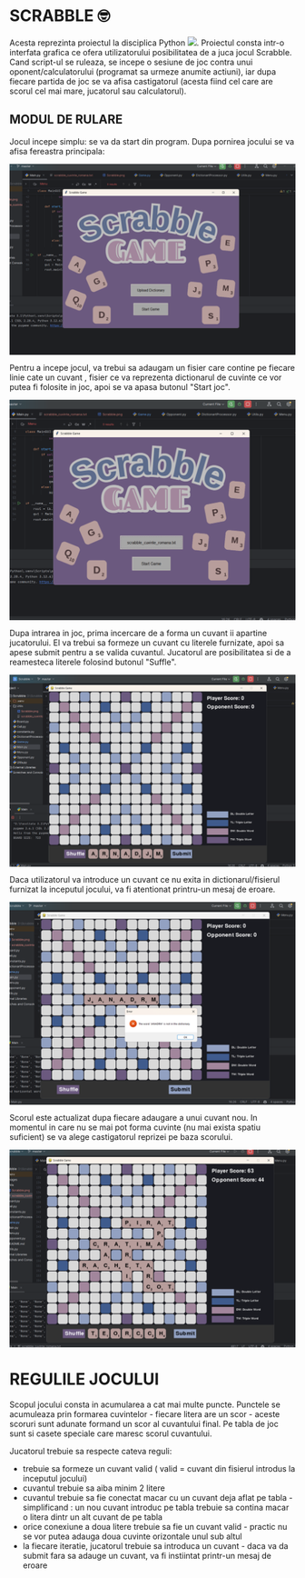 # SCRABBLE :nerd_face:
Acesta reprezinta proiectul la disciplica Python [![](https://skillicons.dev/icons?i=py)](https://skillicons.dev). Proiectul consta intr-o interfata grafica ce ofera utilizatorului posibilitatea de a juca jocul Scrabble. Cand script-ul se ruleaza, se incepe o sesiune de joc contra unui oponent/calculatorului (programat sa urmeze anumite actiuni), iar dupa fiecare partida de joc se va afisa castigatorul (acesta fiind cel care are scorul cel mai mare, jucatorul sau calculatorul).

## MODUL DE RULARE
Jocul incepe simplu: se va da start din program. Dupa pornirea jocului se va afisa fereastra principala: 

<img align="center" src="Images/1.png">

Pentru a incepe jocul, va trebui sa adaugam un fisier care contine pe fiecare linie cate un cuvant
, fisier ce va reprezenta dictionarul de cuvinte ce vor putea fi folosite in joc, apoi se va apasa butonul "Start joc".

<img align="center" src="Images/2.png">

Dupa intrarea in joc, prima incercare de a forma un cuvant ii apartine jucatorului. El va trebui sa formeze un cuvant cu literele furnizate, apoi sa apese submit pentru a se valida cuvantul. Jucatorul are posibilitatea si de a reamesteca literele folosind butonul "Suffle".

<img align="center" src="Images/4.png">

Daca utilizatorul va introduce un cuvant ce nu exita in dictionarul/fisierul furnizat la inceputul jocului, va fi atentionat printru-un mesaj de eroare. 

<img align="center" src="Images/5.png">

Scorul este actualizat dupa fiecare adaugare a unui cuvant nou. In momentul in care nu se mai pot forma cuvinte (nu mai exista spatiu suficient) se va alege castigatorul reprizei pe baza scorului.

<img align="center" src="Images/7.png">

# REGULILE JOCULUI

Scopul jocului consta in acumularea a cat mai multe puncte. Punctele se acumuleaza prin formarea cuvintelor - fiecare litera are un scor -  aceste scoruri sunt adunate formand un scor al cuvantului final. Pe tabla de joc sunt si casete speciale care maresc scorul cuvantului. 

Jucatorul trebuie sa respecte cateva reguli: 
 - trebuie sa formeze un cuvant valid ( valid = cuvant din fisierul introdus la inceputul jocului)
 - cuvantul trebuie sa aiba minim 2 litere
 - cuvantul trebuie sa fie conectat macar cu un cuvant deja aflat pe tabla - simplificand : un nou cuvant introduc pe tabla trebuie sa contina macar o litera dintr un alt cuvant de pe tabla
 - orice conexiune a doua litere trebuie sa fie un cuvant valid - practic nu se vor putea adauga doua cuvinte orizontale unul sub altul
 - la fiecare iteratie, jucatorul trebuie sa introduca un cuvant - daca va da submit fara sa adauge un cuvant, va fi instiintat printr-un mesaj de eroare

